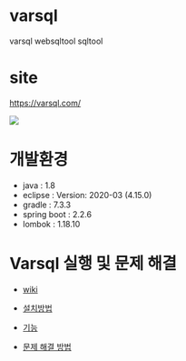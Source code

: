 # varsql
varsql websqltool sqltool 

# site
<https://varsql.com/>

<p>
<img src="https://user-images.githubusercontent.com/46696460/210193661-3fee9240-a83e-4c70-81ba-5acbeabf6a9c.gif"/>
</p>

# 개발환경
- java : 1.8
- eclipse : Version: 2020-03 (4.15.0)
- gradle : 7.3.3
- spring boot : 2.2.6
- lombok : 1.18.10


# Varsql 실행 및 문제 해결
- [wiki](https://github.com/varsqlinfo/varsql/wiki/)

- [설치방법](https://github.com/varsqlinfo/varsql/wiki/Varsql-%EC%8B%A4%ED%96%89)

- [기능](https://github.com/varsqlinfo/varsql/wiki/%EA%B8%B0%EB%8A%A5)

- [문제 해결 방법](https://github.com/varsqlinfo/varsql/wiki/%EB%AC%B8%EC%A0%9C-%ED%95%B4%EA%B2%B0-%EB%B0%A9%EB%B2%95)


